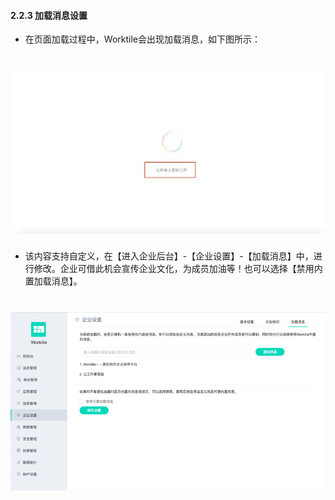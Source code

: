 #### 2.2.3 加载消息设置
* 在页面加载过程中，Worktile会出现加载消息，如下图所示：

# ![](/assets/5.3加载消息设置.jpg)
* 该内容支持自定义，在【进入企业后台】-【企业设置】-【加载消息】中，进行修改。企业可借此机会宣传企业文化，为成员加油等！也可以选择【禁用内置加载消息】。

# ![](/assets/5.3禁止内置消息加载.png)
